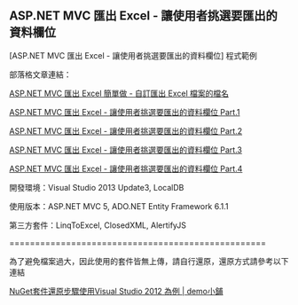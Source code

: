 ## ASP.NET MVC 匯出 Excel - 讓使用者挑選要匯出的資料欄位 ##

[ASP.NET MVC 匯出 Excel - 讓使用者挑選要匯出的資料欄位] 程式範例

部落格文章連結：

[ASP.NET MVC 匯出 Excel 簡單做 - 自訂匯出 Excel 檔案的檔名](http://kevintsengtw.blogspot.tw/2014/09/aspnet-mvc-excel-excel.html#.VEHrq_mSypQ)

[ASP.NET MVC 匯出 Excel - 讓使用者挑選要匯出的資料欄位 Part.1](http://kevintsengtw.blogspot.tw/2014/09/aspnet-mvc-excel-part1.html#.VEHTjfmSypQ)

[ASP.NET MVC 匯出 Excel - 讓使用者挑選要匯出的資料欄位 Part.2](http://kevintsengtw.blogspot.tw/2014/10/aspnet-mvc-excel-part2.html#.VEHTovmSypQ)

[ASP.NET MVC 匯出 Excel - 讓使用者挑選要匯出的資料欄位 Part.3](http://kevintsengtw.blogspot.tw/2014/10/aspnet-mvc-excel-part3.html#.VEHTtvmSypQ)

[ASP.NET MVC 匯出 Excel - 讓使用者挑選要匯出的資料欄位 Part.4](http://kevintsengtw.blogspot.tw/2014/10/aspnet-mvc-excel-part4.html#.VEHT3vmSypQ)

開發環境：Visual Studio 2013 Update3, LocalDB

使用版本：ASP.NET MVC 5, ADO.NET Entity Framework 6.1.1

第三方套件：LinqToExcel, ClosedXML, AlertifyJS

==================================================

為了避免檔案過大，因此使用的套件皆無上傳，請自行還原，還原方式請參考以下連結

 [NuGet套件還原步驟使用Visual Studio 2012 為例 | demo小鋪](http://demo.tc/Post/763)
